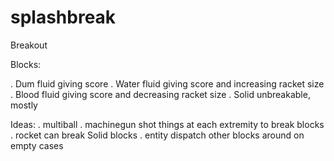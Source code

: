 # splashbreak
Breakout

Blocks:

. Dum		fluid giving score
. Water		fluid giving score and increasing racket size
. Blood		fluid giving score and decreasing racket size
. Solid		unbreakable, mostly

Ideas:
. multiball
. machinegun	shot things at each extremity to break blocks
. rocket		can break Solid blocks
. entity		dispatch other blocks around on empty cases
